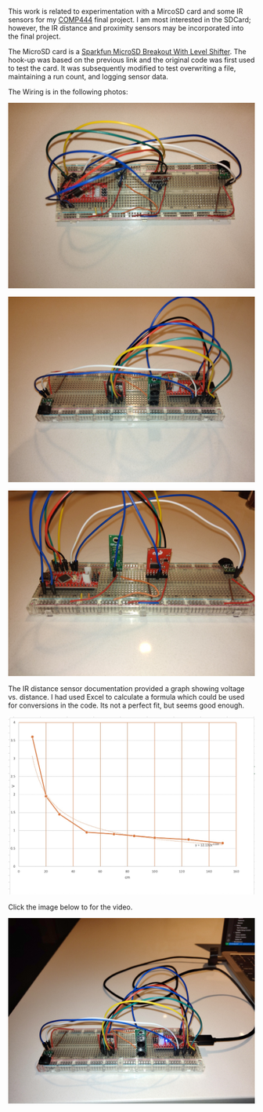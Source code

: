 This work is related to experimentation with a MircoSD card and some IR sensors for my [COMP444](https://www.athabascau.ca/syllabi/comp/comp444.html) final project. I am most interested in the SDCard; however, the IR distance and proximity sensors may be incorporated into the final project.

The MicroSD card is a [Sparkfun MicroSD Breakout With Level Shifter](https://learn.sparkfun.com/tutorials/microsd-breakout-with-level-shifter-hookup-guide). The hook-up was based on the previous link and the original code was first used to test the card. It was subsequently modified to test overwriting a file, maintaining a run count, and logging sensor data. 

The Wiring is in the following photos:

![Wiring Photo Top](docs/SD_Wiring.jpg)

![Wiring Photo Front](docs/SD_WiringF.jpg)

![Wiring Photo Back](docs/SD_WiringB.jpg)

The IR distance sensor documentation provided a graph showing voltage vs. distance. I had used Excel to calculate a formula which could be used for conversions in the code. Its not a perfect fit, but seems good enough.

![Excel Calculation](docs/IRGraph.jpg)

Click the image below to for the video.

[![SD IR Experiments](docs/SD_VideoIntro.jpg)](https://youtu.be/CQNeuI_uiBo "SD and IR experiments")
